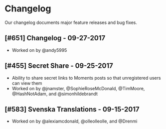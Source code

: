# Changelog

Our changelog documents major feature releases and bug fixes.

## [#651] Changelog - 09-27-2017
* Worked on by @andy5995

## [#455] Secret Share - 09-25-2017
* Ability to share secret links to Moments posts so that unregistered users can view them
* Worked on by @jnamster, @SophieRoseMcDonald, @TimMoore, @HashNotAdam, and @simonhildebrandt

## [#583] Svenska Translations - 09-15-2017
* Worked on by @alexiamcdonald, @olleolleolle, and @Drenmi
